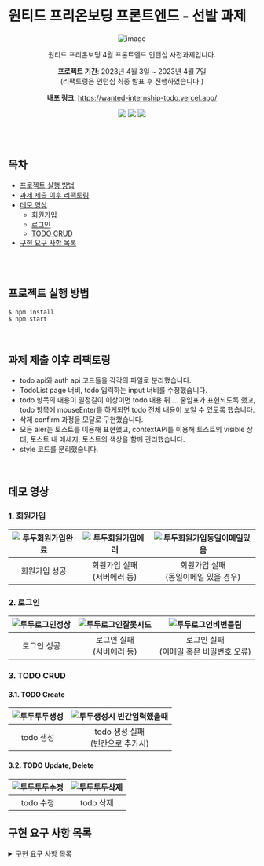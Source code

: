 # 원티드 프리온보딩 프론트엔드 - 선발 과제

<div align="center">

![image](https://user-images.githubusercontent.com/118191378/230625102-68fc56b3-1809-44bc-be9b-97dc223e6ee1.png)

원티드 프리온보딩 4월 프론트엔드 인턴십 사전과제입니다.

**프로젝트 기간**: 2023년 4월 3일 ~ 2023년 4월 7일<br />
(리팩토링은 인턴십 최종 발표 후 진행하였습니다.)

**배포 링크**: https://wanted-internship-todo.vercel.app/


<div> 
  <img src="https://img.shields.io/badge/React-18.2.0-61DAFB?logo=React"> 
  <img src="https://img.shields.io/badge/TypeScript-4.9.5-3178C6?logo=typescript"> 
  <img src="https://img.shields.io/badge/styled components-5.3.9-ff69b4?logo=styled-components"> 
</div>
</div>

<br /><br />
## 목차
- [프로젝트 실행 방법](#프로젝트-실행-방법)
- [과제 제출 이후 리팩토링](#과제-제출-이후-리팩토링)
- [데모 영상](#데모-영상)
    - [회원가입](#1-회원가입)
    - [로그인](#2-로그인)
    - [TODO CRUD](#3-todo-crud)
- [구현 요구 사항 목록](#구현-요구-사항-목록)

<br /><br />
## 프로젝트 실행 방법

```
$ npm install
$ npm start
```
<br />

## 과제 제출 이후 리팩토링
- todo api와 auth api 코드들을 각각의 파일로 분리했습니다.
- TodoList page 너비, todo 입력하는 input 너비를 수정했습니다.
- todo 항목의 내용이 일정길이 이상이면 todo 내용 뒤 ... 줄임표가 표현되도록 했고, todo 항목에 mouseEnter를 하게되면 todo 전체 내용이 보일 수 있도록 했습니다.
- 삭제 confirm 과정을 모달로 구현했습니다.
- 모든 aler는 토스트를 이용해 표현했고, contextAPI를 이용해 토스트의 visible 상태, 토스트 내 메세지, 토스트의 색상을 함께 관리했습니다.
- style 코드를 분리했습니다.

<br />

## 데모 영상

### 1. 회원가입

|![투두회원가입완료](https://user-images.githubusercontent.com/118191378/235286231-1e92e26f-5bd9-4fc2-ab7c-3545138029b8.gif)|![투두회원가입에러](https://user-images.githubusercontent.com/118191378/235286225-9daac0f2-1d57-408a-bae1-8e350db860db.gif)|![투두회원가입동일이메일있음](https://user-images.githubusercontent.com/118191378/235286324-726a047a-4bca-4c5c-9f56-6e84c9ca54d9.gif)|
|:--:|:--:|:--:|
|회원가입 성공|회원가입 실패<br />(서버에러 등)|회원가입 실패<br />(동일이메일 있을 경우)|

### 2. 로그인

|![투두로그인정상](https://user-images.githubusercontent.com/118191378/235286359-d62580ea-99d0-4c58-994d-de8a47efdba7.gif)|![투두로그인잘못시도](https://user-images.githubusercontent.com/118191378/235286355-a5fa0f63-3044-4978-9f1b-e77f83682bd2.gif)|![투두로그인비번틀림](https://user-images.githubusercontent.com/118191378/235286348-24c36b85-7c6a-4aaa-86ee-376112b92a0e.gif)|
|:--:|:--:|:--:|
|로그인 성공|로그인 실패<br />(서버에러 등)|로그인 실패<br />(이메일 혹은 비밀번호 오류)|

### 3. TODO CRUD

#### 3.1. TODO Create
|![투두투두생성](https://user-images.githubusercontent.com/118191378/235286510-5a02fb8a-552a-4da6-a46f-3d41dacf5430.gif)|![투두생성시 빈간입력했을때](https://user-images.githubusercontent.com/118191378/235286515-287b6310-436d-4a14-93eb-b5676ae10e3c.gif)
|:--:|:--:|
|todo 생성|todo 생성 실패<br />(빈칸으로 추가시)|

#### 3.2. TODO Update, Delete
|![투두투두수정](https://user-images.githubusercontent.com/118191378/235286520-14e740d6-b32a-4a6a-aac4-3d6d72f8cd7a.gif)|![투두투두삭제](https://user-images.githubusercontent.com/118191378/235286529-91f98e1a-4bcc-45ce-aff3-5009ff0fa31c.gif)
|:--:|:--:|
|todo 수정|todo 삭제|


## 구현 요구 사항 목록

<details>
<summary>구현 요구 사항 목록</summary>
<div markdown="1">

### 1. 로그인 / 회원가입
- [x] /signup 경로에 회원가입 기능을 개발해주세요
- [x] /signin 경로에 로그인 기능을 개발해주세요
- [x] 페이지 안에 이메일 input, 비밀번호 input, 제출 button이 포함된 형태로 구성해주세요
  - [x] 이메일 input에 data-testid="email-input" 속성을 부여해주세요
  - [x] 패스워드 input에 data-testid="password-input" 속성을 부여해주세요
  - [x] 회원가입 button에 data-testid="signup-button" 속성을 부여해주세요
  - [x] 로그인 button에 data-testid="signin-button" 속성을 부여해주세요


**Assignment 1** | 회원가입과 로그인 페이지에 이메일과 비밀번호의 유효성 검사기능을 구현해주세요
- [x] 이메일 조건: @ 포함
- [x] 비밀번호 조건: 8자 이상
- [x] 입력된 이메일과 비밀번호가 유효성 검사를 통과하지 못한다면 button에 disabled 속성을 부여해주세요

**Assignment 2**
- [x] 회원가입 페이지에서 버튼을 클릭 시 회원가입을 진행하고 회원가입이 정상적으로 완료되었을 시 /signin 경로로 이동해주세요

**Assignment 3**
- [x] 로그인 페이지에서 버튼을 클릭 시, 로그인을 진행하고 로그인이 정상적으로 완료되었을 시 /todo 경로로 이동해주세요
- [x] 응답받은 JWT는 로컬 스토리지에 저장해주세요

**Assignment 4** | 로그인 여부에 따른 리다이렉트 처리를 구현해주세요
- [x] 로컬 스토리지에 토큰이 있는 상태로 /signin 또는 /signup 페이지에 접속한다면 /todo 경로로 리다이렉트 시켜주세요
- [x] 로컬 스토리지에 토큰이 없는 상태로 /todo페이지에 접속한다면 /signin 경로로 리다이렉트 시켜주세요


---

### 2. TODO LIST<br />

**Assignment 5**
- [x] /todo경로에 접속하면 투두 리스트의 목록을 볼 수 있도록 해주세요
- [x] TODO의 완료 여부는 <input type="checkbox" />를 통해 표현해주세요
- [x] TODO는 \<li> tag를 이용해 감싸주세요

**Assignment 6** | 리스트 페이지에 새로운 TODO를 입력할 수 있는 input과 추가 button을 만들어주세요
- [x] TODO 입력 input에는 data-testid="new-todo-input" 속성을 부여해주세요
- [x] TODO 추가 button에는 data-testid="new-todo-add-button" 속성을 부여해주세요
- [x] 추가 button을 클릭하면 입력 input의 내용이 새로운 TODO로 추가되도록 해주세요
- [x] TODO를 추가 한 뒤 새로고침을 해도 추가한 TODO가 목록에 보여야 합니다.

**Assignment 7**
- [x] TODO의 체크박스를 통해 완료 여부를 수정할 수 있도록 해주세요.
  
**Assignment 8**
- [x] TODO 우측에 수정버튼과 삭제 버튼을 만들어주세요
- [x] 수정 버튼에는 data-testid="modify-button" 속성을 부여해주세요
- [x] 삭제 버튼에는 data-testid="delete-button" 속성을 부여해주세요

**Assignment 9** | 투두 리스트의 삭제 기능을 구현해주세요
- [x] 투두 리스트의 TODO 우측의 삭제버튼을 누르면 해당 아이템이 삭제되도록 해주세요

**Assignment 10** | 투두 리스트의 수정 기능을 구현해주세요
- [x] TODO 우측의 수정 버튼을 누르면 수정모드가 활성화 되도록 해주세요
- [x] 수정모드에서는 TODO의 내용을 변경할 수 있어야 합니다.
- [x] 수정모드에서는 TODO의 내용이 input창 안에 입력된 형태로 변경해주세요
- [x] 수정 input창에는 data-testid="modify-input" 속성을 부여해주세요
- [x] 수정모드에서는 TODO의 우측에 제출버튼과 취소버튼이 표시되게 해주세요
- [x] 제출버튼에는 data-testid="submit-button" 속성을 부여해주세요
- [x] 취소버튼에는 data-testid="cancel-button" 속성을 부여해주세요
- [x] 제출버튼을 누르면 수정한 내용을 제출해서 내용이 업데이트 될 수 있도록 해주세요
- [x] 취소버튼을 누르면 수정한 내용을 초기화 하고, 수정모드를 비활성화 해주세요


</div>
</details>

